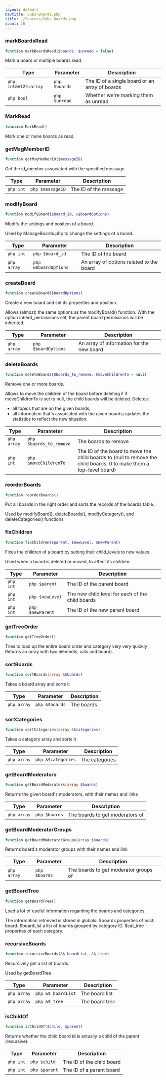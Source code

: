 ```yaml
---
layout: default
navtitle: Subs-Boards.php
title: ./Sources/Subs-Boards.php
count: 16
---
```


### markBoardsRead

```php
function markBoardsRead($boards, $unread = false)
```
Mark a board or multiple boards read.



Type|Parameter|Description
---|---|---
`php int&#124;array`|`php $boards`|The ID of a single board or an array of boards
`php bool`|`php $unread`|Whether we're marking them as unread

### MarkRead

```php
function MarkRead()
```
Mark one or more boards as read.



### getMsgMemberID

```php
function getMsgMemberID($messageID)
```
Get the id_member associated with the specified message.



Type|Parameter|Description
---|---|---
`php int`|`php $messageID`|The ID of the message

### modifyBoard

```php
function modifyBoard($board_id, &$boardOptions)
```
Modify the settings and position of a board.

Used by ManageBoards.php to change the settings of a board.

Type|Parameter|Description
---|---|---
`php int`|`php $board_id`|The ID of the board
`php array`|`php &$boardOptions`|An array of options related to the board

### createBoard

```php
function createBoard($boardOptions)
```
Create a new board and set its properties and position.

Allows (almost) the same options as the modifyBoard() function.
With the option inherit_permissions set, the parent board permissions
will be inherited.

Type|Parameter|Description
---|---|---
`php array`|`php $boardOptions`|An array of information for the new board

### deleteBoards

```php
function deleteBoards($boards_to_remove, $moveChildrenTo = null)
```
Remove one or more boards.

Allows to move the children of the board before deleting it
if moveChildrenTo is set to null, the child boards will be deleted.
Deletes:
  - all topics that are on the given boards;
  - all information that's associated with the given boards;
updates the statistics to reflect the new situation.

Type|Parameter|Description
---|---|---
`php array`|`php $boards_to_remove`|The boards to remove
`php int`|`php $moveChildrenTo`|The ID of the board to move the child boards to (null to remove the child boards, 0 to make them a top-level board)

### reorderBoards

```php
function reorderBoards()
```
Put all boards in the right order and sorts the records of the boards table.

Used by modifyBoard(), deleteBoards(), modifyCategory(), and deleteCategories() functions

### fixChildren

```php
function fixChildren($parent, $newLevel, $newParent)
```
Fixes the children of a board by setting their child_levels to new values.

Used when a board is deleted or moved, to affect its children.

Type|Parameter|Description
---|---|---
`php int`|`php $parent`|The ID of the parent board
`php int`|`php $newLevel`|The new child level for each of the child boards
`php int`|`php $newParent`|The ID of the new parent board

### getTreeOrder

```php
function getTreeOrder()
```
Tries to load up the entire board order and category very very quickly
Returns an array with two elements, cats and boards



### sortBoards

```php
function sortBoards(array &$boards)
```
Takes a board array and sorts it



Type|Parameter|Description
---|---|---
`php array`|`php &$boards`|The boards

### sortCategories

```php
function sortCategories(array &$categories)
```
Takes a category array and sorts it



Type|Parameter|Description
---|---|---
`php array`|`php &$categories`|The categories

### getBoardModerators

```php
function getBoardModerators(array $boards)
```
Returns the given board's moderators, with their names and links



Type|Parameter|Description
---|---|---
`php array`|`php $boards`|The boards to get moderators of

### getBoardModeratorGroups

```php
function getBoardModeratorGroups(array $boards)
```
Returns board's moderator groups with their names and link



Type|Parameter|Description
---|---|---
`php array`|`php $boards`|The boards to get moderator groups of

### getBoardTree

```php
function getBoardTree()
```
Load a lot of useful information regarding the boards and categories.

The information retrieved is stored in globals:
$boards		properties of each board.
$boardList	a list of boards grouped by category ID.
$cat_tree	properties of each category.

### recursiveBoards

```php
function recursiveBoards(&$_boardList, &$_tree)
```
Recursively get a list of boards.

Used by getBoardTree

Type|Parameter|Description
---|---|---
`php array`|`php &$_boardList`|The board list
`php array`|`php &$_tree`|The board tree

### isChildOf

```php
function isChildOf($child, $parent)
```
Returns whether the child board id is actually a child of the parent (recursive).



Type|Parameter|Description
---|---|---
`php int`|`php $child`|The ID of the child board
`php int`|`php $parent`|The ID of a parent board

